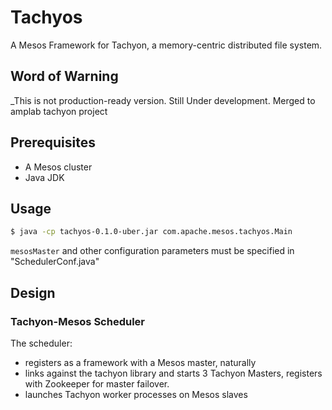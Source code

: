 # Tachyos
A Mesos Framework for Tachyon, a memory-centric distributed file system.
## Word of Warning

_This is not production-ready version. Still Under development. Merged to amplab tachyon project

## Prerequisites

- A Mesos cluster
- Java JDK

## Usage

```bash
$ java -cp tachyos-0.1.0-uber.jar com.apache.mesos.tachyos.Main
```
 `mesosMaster` and other configuration parameters must be specified in "SchedulerConf.java"

## Design

### Tachyon-Mesos Scheduler

The scheduler:

- registers as a framework with a Mesos master, naturally
- links against the tachyon library and starts 3 Tachyon Masters, registers with Zookeeper for master failover.
- launches Tachyon worker processes on Mesos slaves

